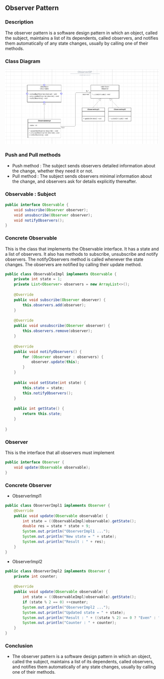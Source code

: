 ## Observer Pattern
### Description
The observer pattern is a software design pattern in which an object, called the subject, maintains a list of its dependents, called observers, and notifies them automatically of any state changes, usually by calling one of their methods.

### Class Diagram
![img.png](src/main/java/ma/enset/captures/img.png)

### Push and Pull methods
* Push method : The subject sends observers detailed information about the change, whether they need it or not.
* Pull method : The subject sends observers minimal information about the change, and observers ask for details explicitly thereafter.

### Observable : Subject
```java
public interface Observable {
    void subscribe(Observer observer);
    void unsubscribe(Observer observer);
    void notifyObservers();
}
```

### Concrete Observable 
This is the class that implements the Observable interface. It has a state and a list of observers. It also has methods to subscribe, unsubscribe and notify observers. The notifyObservers method is called whenever the state changes. The observers are notified by calling their update method.
```java
public class ObservableImpl implements Observable {
    private int state = 1;
    private List<Observer> observers = new ArrayList<>();

    @Override
    public void subscribe(Observer observer) {
        this.observers.add(observer);
    }

    @Override
    public void unsubscribe(Observer observer) {
        this.observers.remove(observer);
    }

    @Override
    public void notifyObservers() {
        for (Observer observer : observers) {
            observer.update(this);
        }
    }

    public void setState(int state) {
        this.state = state;
        this.notifyObservers();
    }

    public int getState() {
        return this.state;
    }

}
```

### Observer
This is the interface that all observers must implement

```java
public interface Observer {
    void update(Observable observable);
}
```

### Concrete Observer
* ObserverImpl1
```java
public class ObserverImpl1 implements Observer {
    @Override
    public void update(Observable observable) {
        int state = ((ObservableImpl)observable).getState();
        double res = state * state + 9;
        System.out.println("ObserverImpl1 ...");
        System.out.println("New state = " + state);
        System.out.println("Result : " + res);
    }
}
```

* ObserverImpl2
```java
public class ObserverImpl2 implements Observer {
    private int counter;

    @Override
    public void update(Observable observable) {
        int state = ((ObservableImpl)observable).getState();
        if (state % 2 == 0) ++counter;
        System.out.println("ObserverImpl2 ...");
        System.out.println("Updated state = " + state);
        System.out.println("Result : " + ((state % 2) == 0 ? "Even" : "Odd"));
        System.out.println("Counter : " + counter);
    }
}
```

### Conclusion
* The observer pattern is a software design pattern in which an object, called the subject, maintains a list of its dependents, called observers, and notifies them automatically of any state changes, usually by calling one of their methods.


